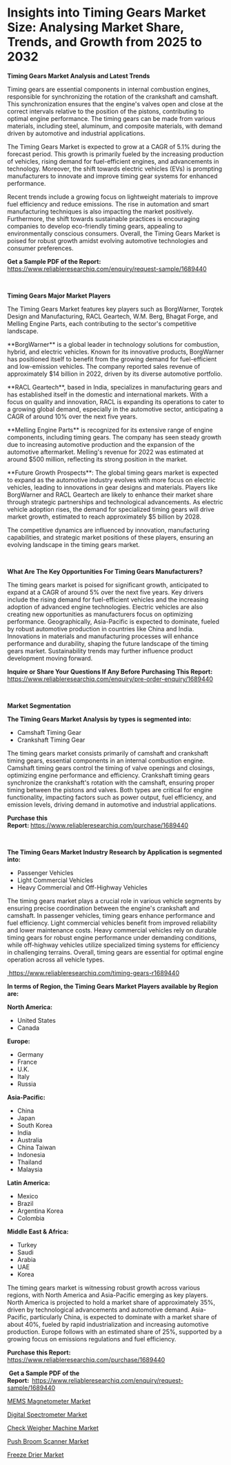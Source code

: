 <p><h1>Insights into Timing Gears Market Size: Analysing Market Share, Trends, and Growth from 2025 to 2032</h1></p><p><strong>Timing Gears Market Analysis and Latest Trends</strong></p>
<p><p>Timing gears are essential components in internal combustion engines, responsible for synchronizing the rotation of the crankshaft and camshaft. This synchronization ensures that the engine's valves open and close at the correct intervals relative to the position of the pistons, contributing to optimal engine performance. The timing gears can be made from various materials, including steel, aluminum, and composite materials, with demand driven by automotive and industrial applications.</p><p>The Timing Gears Market is expected to grow at a CAGR of 5.1% during the forecast period. This growth is primarily fueled by the increasing production of vehicles, rising demand for fuel-efficient engines, and advancements in technology. Moreover, the shift towards electric vehicles (EVs) is prompting manufacturers to innovate and improve timing gear systems for enhanced performance.</p><p>Recent trends include a growing focus on lightweight materials to improve fuel efficiency and reduce emissions. The rise in automation and smart manufacturing techniques is also impacting the market positively. Furthermore, the shift towards sustainable practices is encouraging companies to develop eco-friendly timing gears, appealing to environmentally conscious consumers. Overall, the Timing Gears Market is poised for robust growth amidst evolving automotive technologies and consumer preferences.</p></p>
<p><strong>Get a Sample PDF of the Report:&nbsp;</strong> <a href="https://www.reliableresearchiq.com/enquiry/request-sample/1689440?utm_campaign=1087&utm_medium=2&utm_source=Github&utm_content=ia&utm_term=08042025&utm_id=timing-gears">https://www.reliableresearchiq.com/enquiry/request-sample/1689440</a></p>
<p>&nbsp;</p>
<p><strong>Timing Gears Major Market Players</strong></p>
<p><p>The Timing Gears Market features key players such as BorgWarner, Torqtek Design and Manufacturing, RACL Geartech, W.M. Berg, Bhagat Forge, and Melling Engine Parts, each contributing to the sector's competitive landscape.</p><p>**BorgWarner** is a global leader in technology solutions for combustion, hybrid, and electric vehicles. Known for its innovative products, BorgWarner has positioned itself to benefit from the growing demand for fuel-efficient and low-emission vehicles. The company reported sales revenue of approximately $14 billion in 2022, driven by its diverse automotive portfolio.</p><p>**RACL Geartech**, based in India, specializes in manufacturing gears and has established itself in the domestic and international markets. With a focus on quality and innovation, RACL is expanding its operations to cater to a growing global demand, especially in the automotive sector, anticipating a CAGR of around 10% over the next five years.</p><p>**Melling Engine Parts** is recognized for its extensive range of engine components, including timing gears. The company has seen steady growth due to increasing automotive production and the expansion of the automotive aftermarket. Melling's revenue for 2022 was estimated at around $500 million, reflecting its strong position in the market.</p><p>**Future Growth Prospects**: The global timing gears market is expected to expand as the automotive industry evolves with more focus on electric vehicles, leading to innovations in gear designs and materials. Players like BorgWarner and RACL Geartech are likely to enhance their market share through strategic partnerships and technological advancements. As electric vehicle adoption rises, the demand for specialized timing gears will drive market growth, estimated to reach approximately $5 billion by 2028.</p><p>The competitive dynamics are influenced by innovation, manufacturing capabilities, and strategic market positions of these players, ensuring an evolving landscape in the timing gears market.</p></p>
<p>&nbsp;</p>
<p><strong>What Are The Key Opportunities For Timing Gears Manufacturers?</strong></p>
<p><p>The timing gears market is poised for significant growth, anticipated to expand at a CAGR of around 5% over the next five years. Key drivers include the rising demand for fuel-efficient vehicles and the increasing adoption of advanced engine technologies. Electric vehicles are also creating new opportunities as manufacturers focus on optimizing performance. Geographically, Asia-Pacific is expected to dominate, fueled by robust automotive production in countries like China and India. Innovations in materials and manufacturing processes will enhance performance and durability, shaping the future landscape of the timing gears market. Sustainability trends may further influence product development moving forward.</p></p>
<p><strong>Inquire or Share Your Questions If Any Before Purchasing This Report:</strong> <a href="https://www.reliableresearchiq.com/enquiry/pre-order-enquiry/1689440?utm_campaign=1087&utm_medium=2&utm_source=Github&utm_content=ia&utm_term=08042025&utm_id=timing-gears">https://www.reliableresearchiq.com/enquiry/pre-order-enquiry/1689440</a></p>
<p>&nbsp;</p>
<p><strong>Market Segmentation</strong></p>
<p><strong>The Timing Gears Market Analysis by types is segmented into:</strong></p>
<p><ul><li>Camshaft Timing Gear</li><li>Crankshaft Timing Gear</li></ul></p>
<p><p>The timing gears market consists primarily of camshaft and crankshaft timing gears, essential components in an internal combustion engine. Camshaft timing gears control the timing of valve openings and closings, optimizing engine performance and efficiency. Crankshaft timing gears synchronize the crankshaft's rotation with the camshaft, ensuring proper timing between the pistons and valves. Both types are critical for engine functionality, impacting factors such as power output, fuel efficiency, and emission levels, driving demand in automotive and industrial applications.</p></p>
<p><strong>Purchase this Report:&nbsp;</strong><a href="https://www.reliableresearchiq.com/purchase/1689440?utm_campaign=1087&utm_medium=2&utm_source=Github&utm_content=ia&utm_term=08042025&utm_id=timing-gears">https://www.reliableresearchiq.com/purchase/1689440</a></p>
<p>&nbsp;</p>
<p><strong>The Timing Gears Market Industry Research by Application is segmented into:</strong></p>
<p><ul><li>Passenger Vehicles</li><li>Light Commercial Vehicles</li><li>Heavy Commercial and Off-Highway Vehicles</li></ul></p>
<p><p>The timing gears market plays a crucial role in various vehicle segments by ensuring precise coordination between the engine's crankshaft and camshaft. In passenger vehicles, timing gears enhance performance and fuel efficiency. Light commercial vehicles benefit from improved reliability and lower maintenance costs. Heavy commercial vehicles rely on durable timing gears for robust engine performance under demanding conditions, while off-highway vehicles utilize specialized timing systems for efficiency in challenging terrains. Overall, timing gears are essential for optimal engine operation across all vehicle types.</p></p>
<p><a href="https://www.reliableresearchiq.com/timing-gears-r1689440?utm_campaign=1087&utm_medium=2&utm_source=Github&utm_content=ia&utm_term=08042025&utm_id=timing-gears">&nbsp;https://www.reliableresearchiq.com/timing-gears-r1689440</a></p>
<p><strong>In terms of Region, the Timing Gears Market Players available by Region are:</strong></p>
<p>
    <p> <strong> North America: </strong>
        <ul>
            <li>United States</li>
            <li>Canada</li>
        </ul>
        </p> 
    <p> <strong> Europe: </strong>
        <ul>
            <li>Germany</li>
            <li>France</li>
            <li>U.K.</li>
            <li>Italy</li>
            <li>Russia</li>
        </ul>
        </p> 
    <p> <strong> Asia-Pacific: </strong>
        <ul>
            <li>China</li>
            <li>Japan</li>
            <li>South Korea</li>
            <li>India</li>
            <li>Australia</li>
            <li>China Taiwan</li>
            <li>Indonesia</li>
            <li>Thailand</li>
            <li>Malaysia</li>
        </ul>
        </p> 
    <p> <strong> Latin America: </strong>
        <ul>
            <li>Mexico</li>
            <li>Brazil</li>
            <li>Argentina Korea</li>
            <li>Colombia</li>
        </ul>
        </p> 
    <p> <strong> Middle East & Africa: </strong>
        <ul>
            <li>Turkey</li>
            <li>Saudi</li>
            <li>Arabia</li>
            <li>UAE</li>
            <li>Korea</li>
        </ul>
    </p>
    </p>
<p><p>The timing gears market is witnessing robust growth across various regions, with North America and Asia-Pacific emerging as key players. North America is projected to hold a market share of approximately 35%, driven by technological advancements and automotive demand. Asia-Pacific, particularly China, is expected to dominate with a market share of about 40%, fueled by rapid industrialization and increasing automotive production. Europe follows with an estimated share of 25%, supported by a growing focus on emissions regulations and fuel efficiency.</p></p>
<p><strong>Purchase this Report: </strong><a href="https://www.reliableresearchiq.com/purchase/1689440?utm_campaign=1087&utm_medium=2&utm_source=Github&utm_content=ia&utm_term=08042025&utm_id=timing-gears">https://www.reliableresearchiq.com/purchase/1689440</a></p>
<p>&nbsp;<strong>Get a Sample PDF of the Report:&nbsp;&nbsp;</strong><a href="https://www.reliableresearchiq.com/enquiry/request-sample/1689440?utm_campaign=1087&utm_medium=2&utm_source=Github&utm_content=ia&utm_term=08042025&utm_id=timing-gears">https://www.reliableresearchiq.com/enquiry/request-sample/1689440</a></p>
<p><strong></strong></p>
<p><p><a href="https://github.com/kumadenthela/Market-Research-Report-List-1/blob/main/mems-magnetometer-market.md?utm_campaign=1087&utm_medium=2&utm_source=Github&utm_content=ia&utm_term=08042025&utm_id=timing-gears">MEMS Magnetometer Market</a></p><p><a href="https://github.com/bibzmuiko/Market-Research-Report-List-1/blob/main/digital-spectrometer-market.md?utm_campaign=1087&utm_medium=2&utm_source=Github&utm_content=ia&utm_term=08042025&utm_id=timing-gears">Digital Spectrometer Market</a></p><p><a href="https://github.com/linnuripat/Market-Research-Report-List-1/blob/main/check-weigher-machine-market.md?utm_campaign=1087&utm_medium=2&utm_source=Github&utm_content=ia&utm_term=08042025&utm_id=timing-gears">Check Weigher Machine Market</a></p><p><a href="https://github.com/ikokwuihepa/Market-Research-Report-List-1/blob/main/push-broom-scanner-market.md?utm_campaign=1087&utm_medium=2&utm_source=Github&utm_content=ia&utm_term=08042025&utm_id=timing-gears">Push Broom Scanner Market</a></p><p><a href="https://github.com/larotnanonhx/Market-Research-Report-List-1/blob/main/freeze-drier-market.md?utm_campaign=1087&utm_medium=2&utm_source=Github&utm_content=ia&utm_term=08042025&utm_id=timing-gears">Freeze Drier Market</a></p></p>